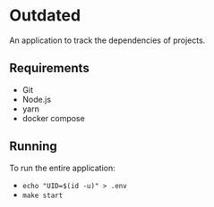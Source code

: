 # Outdated

An application to track the dependencies of projects.

## Requirements

- Git
- Node.js
- yarn
- docker compose

## Running

To run the entire application:

- `echo "UID=$(id -u)" > .env`
- `make start`
